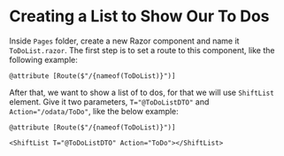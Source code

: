 # Creating a List to Show Our To Dos

Inside ``Pages`` folder, create a new Razor component and name it ``ToDoList.razor``. The first step is to set a route to this component, like the following example:

``` razor
@attribute [Route($"/{nameof(ToDoList)}")]
```

After that, we want to show a list of to dos, for that we will use ``ShiftList`` element. Give it two parameters, ``T="@ToDoListDTO"`` and ``Action="/odata/ToDo"``, like the below example:

``` razor hl_lines="3"
@attribute [Route($"/{nameof(ToDoList)}")]

<ShiftList T="@ToDoListDTO" Action="ToDo"></ShiftList>
```